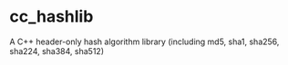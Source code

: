 # cc_hashlib
A C++ header-only hash algorithm library (including md5, sha1, sha256, sha224, sha384, sha512)
